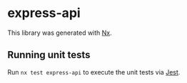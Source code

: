 # express-api

This library was generated with [Nx](https://nx.dev).

## Running unit tests

Run `nx test express-api` to execute the unit tests via [Jest](https://jestjs.io).
